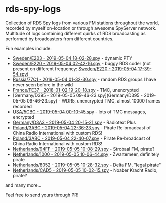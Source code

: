 # rds-spy-logs
Collection of RDS Spy logs from various FM stations throughout the world, recorded by myself on-location or through awesome SpyServer network. Multitude of logs containing different quirks of RDS broadcasting as performed by broadcasters from different countries.  
  
Fun examples include:  
* [Sweden/E203 - 2019-05-04 18-02-28.spy](Sweden/E203%20-%202019-05-04%2018-02-28.spy) - dynamic PTY  
* [Sweden/E220 - 2019-05-04 02-42-16.spy](Sweden/E220%20-%202019-05-04%2002-42-16.spy) - buggy RDS coder (not present on different frequency: [Sweden/E220 - 2019-05-04 17-39-54.spy](Sweden/E220%20-%202019-05-04%2017-39-54.spy))
* [Russia/77C1 - 2019-05-04 01-32-30.spy](Russia/77C1%20-%202019-05-04%2001-32-30.spy) - random RDS groups I have never seen before in the wild  
* [France/FE37 - 2018-01-02 19-20-18.spy](France/FE37%20-%202018-01-02%2019-20-18.spy) - TMC, unencrypted  
* [Germany/D395 - 2019-05-05 09-46-23.spy](Germany/D395 - 2019-05-05 09-46-23.spy) - WDR5, unencrypted TMC, almost 10000 frames recorded  
* [USA/5CBC - 2019-05-04 00-10-45.spy](USA/5CBC%20-%202019-05-04%2000-10-45.spy) - lots of TMC messages, encrypted  
* [Germany/D3A3 - 2019-05-04 20-15-21.spy](Germany/D3A3%20-%202019-05-04%2020-15-21.spy) - Radiotext Plus  
* [Poland/3ABC - 2019-05-04 22-36-23.spy](Poland/3ABC%20-%202019-05-04%2022-36-23.spy) - Pirate Re-broadcast of China Radio International with custom RDS!
* [Poland/3ABC - 2019-05-04 22-40-07.spy](Poland/3ABC%20-%202019-05-04%2022-40-07.spy) - Pirate Re-broadcast of China Radio International with custom RDS!  
* [Netherlands/94FF - 2019-05-05 10-08-29.spy](Netherlands/94FF%20-%202019-05-05%2010-08-29.spy) - Strobaal FM,  pirate?  
* [Netherlands/1000 - 2019-05-05 10-06-44.spy](Netherlands/1000%20-%202019-05-05%2010-06-44.spy) - Zwartemeer, definitely pirate  
* [Netherlands/8052 - 2019-05-05 10-28-32.spy](Netherlands/8052%20-%202019-05-05%2010-28-32.spy) - Delta FM, "legal pirate"  
* [Netherlands/CAD5 - 2019-05-05 10-02-15.spy](Netherlands/CAD5%20-%202019-05-05%2010-02-15.spy) - Noaber Kracht Radio, pirate?  
  
and many more...  

  
Feel free to send yours through PR!
